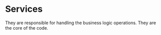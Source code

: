 # Services
They are responsible for handling the business logic operations. They are the core of the code.

